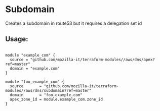 # Subdomain
Creates a subdomain in route53 but it requires a delegation set id

## Usage:
```hcl

module "example_com" {
  source = "github.com/mozilla-it/terraform-modules//aws/dns/apex?ref=master"
  domain = "example.com"
}

module "foo_example_com" {
  source       = "github.com/mozilla-it/terraform-modules//aws/dns/subdomain?ref=master"
  domain       = "foo.example.com"
  apex_zone_id = module.example_com.zone_id
}
```
